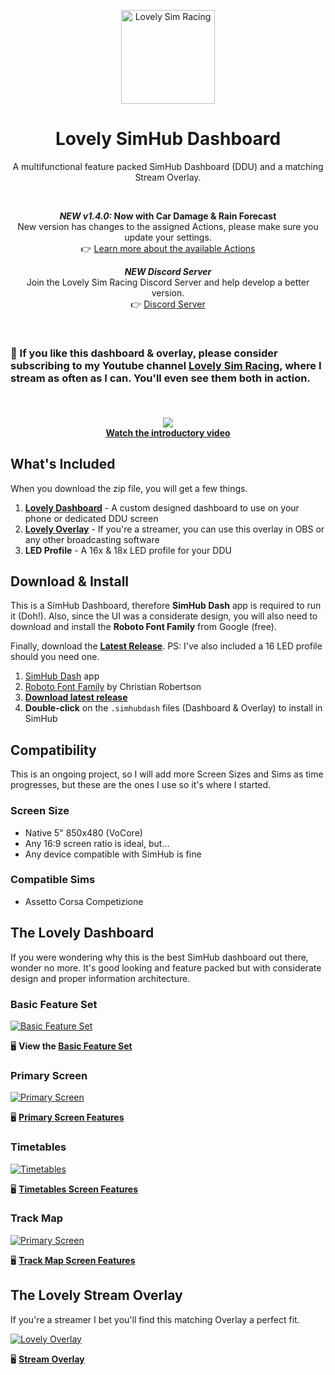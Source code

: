 <p align="center">
<img width="150" height="150" alt="Lovely Sim Racing" src="images/lr-logo-small.png">
</p>

<h1 align="center">Lovely SimHub Dashboard</h1>

<p align="center">
A multifunctional feature packed SimHub Dashboard (DDU) and a matching Stream Overlay.
</p>
 
<br/>

<div align="center">
<p><strong><em>NEW v1.4.0:</em> Now with Car Damage & Rain Forecast</strong><br/>
New version has changes to the assigned Actions, please make sure you update your settings.<br/>
 👉 <a href="actions.md">Learn more about the available Actions</a></p>
 
<p><strong><em>NEW Discord Server</em></strong><br/>
Join the Lovely Sim Racing Discord Server and help develop a better version.<br/>
👉 <a href="https://discord.gg/G7TCZHHMBk">Discord Server</a></p>
</div>
 
<br/>

### 🔌 If you like this dashboard & overlay, please consider subscribing to my Youtube channel [Lovely Sim Racing](http://j76.me/LSR), where I stream as often as I can. You'll even see them both in action.

<br/>

<h4 align="center">
<a href="https://youtu.be/_XAIlmhVY0s">
<img src="images/youtube-cover.png" /><br/>
Watch the introductory video
</a>
</h4> 

## What's Included
When you download the zip file, you will get a few things. 

1. [**Lovely Dashboard**](#dashboard) - A custom designed dashboard to use on your phone or dedicated DDU screen
2. [**Lovely Overlay**](#stream-overlay) - If you're a streamer, you can use this overlay in OBS or any other broadcasting software
3. **LED Profile** - A 16x & 18x LED profile for your DDU

## Download & Install
This is a SimHub Dashboard, therefore **SimHub Dash** app is required to run it (Doh!). Also, since the UI was a considerate design, you will also need to download and install the **Roboto Font Family** from Google (free).

Finally, download the [**Latest Release**](https://github.com/cdemetriadis/lovely-dashboard/releases). PS: I've also included a 16 LED profile should you need one.

1. [SimHub Dash](https://www.simhubdash.com) app
2. [Roboto Font Family](https://fonts.google.com/specimen/Roboto) by Christian Robertson
3. [**Download latest release**](https://github.com/cdemetriadis/lovely-dashboard/releases)
4. **Double-click** on the `.simhubdash` files (Dashboard & Overlay) to install in SimHub
 
## Compatibility
This is an ongoing project, so I will add more Screen Sizes and Sims as time progresses, but these are the ones I use so it's where I started.

### Screen Size
* Native 5" 850x480 (VoCore)
* Any 16:9 screen ratio is ideal, but...
* Any device compatible with SimHub is fine

### Compatible Sims
* Assetto Corsa Competizione


## The Lovely Dashboard
If you were wondering why this is the best SimHub dashboard out there, wonder no more. It's good looking and feature packed but with considerate design and proper information architecture. 

### Basic Feature Set

[![Basic Feature Set](images/AllFeatures.jpg)](features.md)

🖥 **View the [Basic Feature Set](features.md)**

### Primary Screen

[![Primary Screen](images/Primary.jpg)](primary.md)

🖥 **[Primary Screen Features](primary.md)**

### Timetables
[![Timetables](images/AlternateTimetables.jpg)](timetables.md)

🖥 **[Timetables Screen Features](timetables.md)**


### Track Map
[![Primary Screen](images/AlternateMap.jpg)](track-map.md)

🖥 **[Track Map Screen Features](track-map.md)**

## The Lovely Stream Overlay
If you're a streamer I bet you'll find this matching Overlay a perfect fit. 

[![Lovely Overlay](images/Overlay.jpg)](overlay.md)

🖥 **[Stream Overlay](overlay.md)**

